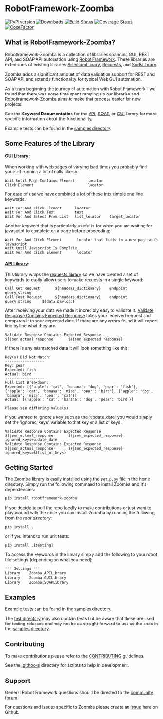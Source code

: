 RobotFramework-Zoomba
===========
[![PyPI version](https://badge.fury.io/py/robotframework-zoomba.svg)](https://badge.fury.io/py/robotframework-zoomba)
[![Downloads](https://static.pepy.tech/badge/robotframework-zoomba)](https://pepy.tech/project/robotframework-zoomba)
[![Build Status](https://github.com/Accruent/robotframework-zoomba/actions/workflows/run-tests.yml/badge.svg)](https://github.com/Accruent/robotframework-zoomba/actions/workflows/run-tests.yml)
[![Coverage Status](https://coveralls.io/repos/github/Accruent/robotframework-zoomba/badge.svg?branch=master)](https://coveralls.io/github/Accruent/robotframework-zoomba?branch=master)
[![CodeFactor](https://www.codefactor.io/repository/github/accruent/robotframework-zoomba/badge)](https://www.codefactor.io/repository/github/accruent/robotframework-zoomba)

What is RobotFramework-Zoomba?
--------------

Robotframework-Zoomba is a collection of libraries spanning GUI, REST API, and SOAP API automation using [Robot Framework](https://github.com/robotframework/robotframework).
These libraries are extensions of existing libraries [SeleniumLibrary](https://github.com/robotframework/SeleniumLibrary), [Requests](https://github.com/bulkan/robotframework-requests), 
and [SudsLibrary](https://github.com/aljcalandra/robotframework-sudslibrary).

Zoomba adds a significant amount of data validation support for REST and SOAP API and extends functionality for typical Web GUI automation.

As a team beginning the journey of automation with Robot Framework - we found that there was some time spent ramping up our libraries and Robotframework-Zoomba aims to make that process easier for new projects.

See the **Keyword Documentation** for the [API](https://accruent.github.io/robotframework-zoomba/APILibraryDocumentation.html), [SOAP](https://accruent.github.io/robotframework-zoomba/SOAPLibraryDocumentation.html),
or [GUI](https://accruent.github.io/robotframework-zoomba/GUILibraryDocumentation.html) library for more specific information about the functionality.

Example tests can be found in the [samples directory](https://github.com/Accruent/robotframework-zoomba/tree/master/samples).

Some Features of the Library
--------------
#### [GUI Library](https://accruent.github.io/robotframework-zoomba/GUILibraryDocumentation.html):
When working with web pages of varying load times you probably find yourself running a lot of calls like so:
```robotframework
Wait Until Page Contains Element      locator
Click Element                         locator
```
For ease of use we have combined a lot of these into simple one line keywords:
```robotframework
Wait For And Click Element      locator
Wait For And Click Text         text
Wait For And Select From List   list_locator    target_locator
```
Another keyword that is particularly useful is for when you are waiting for javascript to complete on a page before proceeding:
```robotframework
Wait For And Click Element       locator that leads to a new page with javascript     
Wait Until Javascript Is Complete
Wait For And Click Element       locator
```

#### [API Library](https://accruent.github.io/robotframework-zoomba/APILibraryDocumentation.html):
This library wraps the [requests library](https://github.com/bulkan/robotframework-requests) so we have created a set of keywords to easily allow users to make requests in a single keyword:
```robotframework
Call Get Request       ${headers_dictionary}    endpoint    query_string
Call Post Request      ${headers_dictionary}    endpoint    query_string     ${data_payload}
```

After receiving your data we made it incredibly easy to validate it. [Validate Response Contains Expected Response](https://accruent.github.io/robotframework-zoomba/APILibraryDocumentation.html#Validate%20Response%20Contains%20Expected%20Response) takes your received request and compares it to your expected data. If there are any errors found it will report line by line what they are.
```robotframework
Validate Response Contains Expected Response    ${json_actual_response}      ${json_expected_response}
```
If there is any mismatched data it will look something like this:
```
Key(s) Did Not Match:
------------------
Key: pear
Expected: fish
Actual: bird
------------------
Full List Breakdown:
Expected: [{'apple': 'cat', 'banana': 'dog', 'pear': 'fish'}, {'apple': 'cat', 'banana': 'mice', 'pear': 'bird'}, {'apple': 'dog', 'banana': 'mice', 'pear': 'cat'}]
Actual: [{'apple': 'cat', 'banana': 'dog', 'pear': 'bird'}]

Please see differing value(s)
```
If you wanted to ignore a key such as the 'update_date' you would simply set the 'ignored_keys' variable to that key or a list of keys:
```robotframework
Validate Response Contains Expected Response    ${json_actual_response}      ${json_expected_response}      ignored_keys=update_date
Validate Response Contains Expected Response    ${json_actual_response}      ${json_expected_response}      ignored_keys=${list_of_keys}
```

Getting Started
----------------

The Zoomba library is easily installed using the [`setup.py`](https://github.com/Accruent/robotframework-zoomba/blob/master/setup.py) file in the home directory.
Simply run the following command to install Zoomba and it's dependencies:

```python
pip install robotframework-zoomba
```

If you decide to pull the repo locally to make contributions or just want to play around with the code
you can install Zoomba by running the following from the *root directory*:
```python
pip install .
```

or if you intend to run unit tests:
```python
pip install .[testing]
```

To access the keywords in the library simply add the following to your robot file settings (depending on what you need):
```python
*** Settings ***
Library    Zoomba.APILibrary
Library    Zoomba.GUILibrary
Library    Zoomba.SOAPLibrary
```

Examples
------------
Example tests can be found in the [samples directory](https://github.com/Accruent/robotframework-zoomba/tree/master/samples).

The [test directory](https://github.com/Accruent/robotframework-zoomba/tree/master/test) may also contain tests but be aware that these are used for testing releases and may not be as straight forward to use as the ones in the [samples directory](https://github.com/Accruent/robotframework-zoomba/tree/master/samples).


Contributing
-----------------

To make contributions please refer to the [CONTRIBUTING](https://github.com/Accruent/robotframework-zoomba/blob/master/CONTRIBUTING.rst) guidelines.

See the [.githooks](https://github.com/Accruent/robotframework-zoomba/tree/master/.githooks) directory for scripts to help in development. 

Support
---------------
General Robot Framework questions should be directed to the [community forum](https://forum.robotframework.org/).

For questions and issues specific to Zoomba please create an [issue](https://github.com/Accruent/robotframework-zoomba/issues) here on Github.
